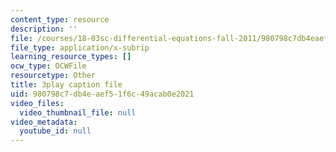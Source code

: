 ```yaml
---
content_type: resource
description: ''
file: /courses/18-03sc-differential-equations-fall-2011/980798c7db4eaef51f6c49acab0e2021_z-meBrqcy_I.srt
file_type: application/x-subrip
learning_resource_types: []
ocw_type: OCWFile
resourcetype: Other
title: 3play caption file
uid: 980798c7-db4e-aef5-1f6c-49acab0e2021
video_files:
  video_thumbnail_file: null
video_metadata:
  youtube_id: null
---
```


